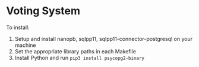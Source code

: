 # Voting System

To install:

1. Setup and install nanopb, sqlpp11, sqlpp11-connector-postgresql on your machine
2. Set the appropriate library paths in each Makefile
3. Install Python and run `pip3 install psycopg2-binary`
